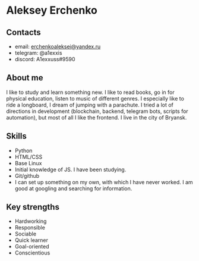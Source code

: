 # Aleksey Erchenko
## Contacts
* email: erchenkoaleksei@yandex.ru
* telegram: @a1exxis
* discord: A1exxuss#9590
## About me
I like to study and learn something new. I like to read books, go in for physical education, listen to music of different genres. I especially like to ride a longboard, I dream of jumping with a parachute. I tried a lot of directions in development (blockchain, backend, telegram bots, scripts for automation), but most of all I like the frontend. I live in the city of Bryansk.
## Skills
* Python
* HTML/CSS
* Base Linux
* Initial knowledge of JS. I have been studying.
* Git/github
* I can set up something on my own, with which I have never worked. I am good at googling and searching for information.
## Key strengths
* Hardworking
* Responsible
* Sociable
* Quick learner 
* Goal-oriented 
* Conscientious